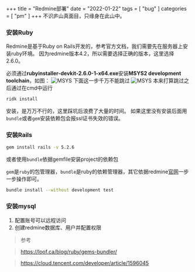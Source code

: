 +++
title = "Redmine部署"
date = "2022-01-22"
tags = [ "bug" ]
categories = [ "pm" ]
+++
不识庐山真面目，只缘身在此山中。
<!--more-->
### 安装Ruby
Redmine是基于Ruby on Rails开发的，参考官方文档，我们需要先在服务器上安装ruby环境。
因为redmine版本4.2，所以需要选择正确的版本，这里选择2.6.0。

必须通过**rubyinstaller-devkit-2.6.0-1-x64.exe**安装**MSYS2 development toolchain**，如图：
![MSYS](../../pictures/C612EBD2-CA9B-4a48-AEAA-0A0EC8758574.png '点我访问')
下面这一步千万不能跳过
![MSYS](../../pictures/35859B89-3453-44af-81EF-3E8789A66E6A.png '点我访问')
本来打算跳过之后通过在cmd中运行
```sh
ridk install
```
安装，是万万不行的，这里踩坑后浪费了大量的时间。
如果这里没有安装后面用`bundle`或者`gem`安装依赖包会报ssl证书失效的错误。

### 安装Rails
```sh
gem install rails -v 5.2.6
```
或者使用`bundle`依据gemfile安装project的依赖包

`gem`是`ruby`的包管理器，`bundle`是ruby的依赖管理器，其它依据redmine[官网](https://www.redmine.org/projects/redmine/wiki/RedmineInstall '点我访问')一步一步操作即可。

```sh
bundle install --without development test
```
### 安装mysql
1. 配置账号可以远程访问
2. 创建redmine数据库、用户并配置权限

> 参考

> https://loof.ca/blog/ruby/gems-bundler/

> https://cloud.tencent.com/developer/article/1596045
